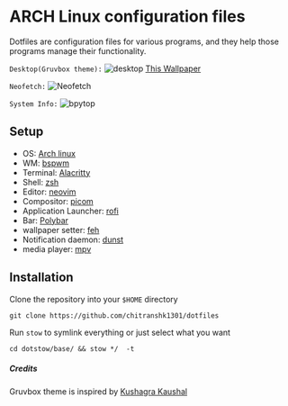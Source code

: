 # ARCH Linux configuration files
Dotfiles are configuration files for various programs, and they help those programs manage their functionality.

`Desktop(Gruvbox theme):`
![desktop](https://github.com/chitranshk1301/Ignore-this/blob/main/desktop.png?raw=true)
[This Wallpaper](https://github.com/chitranshk1301/dotfiles/blob/main/wallpaper/wallpaper_final.jpg?raw=true)

`Neofetch:`
![Neofetch](https://github.com/chitranshk1301/Ignore-this/blob/main/neofetch.png?raw=true)

`System Info:`
![bpytop](https://github.com/chitranshk1301/Ignore-this/blob/main/bpytop.png?raw=true)


## Setup
- OS: [Arch linux](https://archlinux.org/)
- WM: [bspwm](https://github.com/baskerville/bspwm)
- Terminal: [Alacritty](https://github.com/alacritty/alacritty)
- Shell: [zsh](https://www.zsh.org/)
- Editor: [neovim](https://github.com/neovim/neovim)
- Compositor: [picom](https://github.com/Arian8j2/picom-jonaburg-fix.git)
- Application Launcher: [rofi](https://github.com/davatorium/rofi)
- Bar: [Polybar](https://github.com/polybar/polybar)
- wallpaper setter: [feh](https://feh.finalrewind.org/)
- Notification daemon: [dunst](https://dunst-project.org/)
- media player: [mpv](https://mpv.io/)

## Installation
Clone the repository into your `$HOME` directory


```
git clone https://github.com/chitranshk1301/dotfiles 
```

Run `stow` to symlink everything or just select what you want
```
cd dotstow/base/ && stow */  -t
```
##### Credits
Gruvbox theme is inspired by [Kushagra Kaushal](https://github.com/kshgrk/linux_dotfiles)
